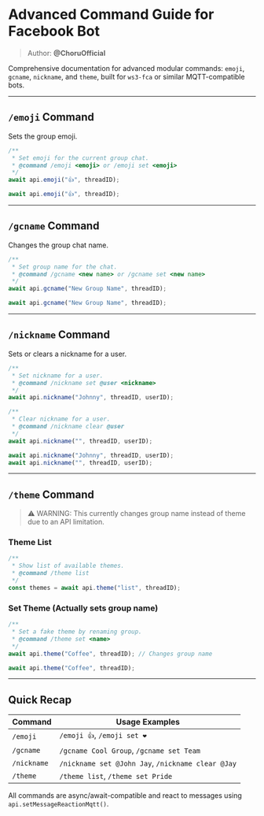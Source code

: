 # Advanced Command Guide for Facebook Bot

> Author: **@ChoruOfficial**

Comprehensive documentation for advanced modular commands: `emoji`, `gcname`, `nickname`, and `theme`, built for `ws3-fca` or similar MQTT-compatible bots.

---

## `/emoji` Command

Sets the group emoji.

```ts
/**
 * Set emoji for the current group chat.
 * @command /emoji <emoji> or /emoji set <emoji>
 */
await api.emoji("👍", threadID);
```

```js
await api.emoji("👍", threadID);
```

---

## `/gcname` Command

Changes the group chat name.

```ts
/**
 * Set group name for the chat.
 * @command /gcname <new name> or /gcname set <new name>
 */
await api.gcname("New Group Name", threadID);
```

```js
await api.gcname("New Group Name", threadID);
```

---

## `/nickname` Command

Sets or clears a nickname for a user.

```ts
/**
 * Set nickname for a user.
 * @command /nickname set @user <nickname>
 */
await api.nickname("Johnny", threadID, userID);

/**
 * Clear nickname for a user.
 * @command /nickname clear @user
 */
await api.nickname("", threadID, userID);
```

```js
await api.nickname("Johnny", threadID, userID);
await api.nickname("", threadID, userID);
```

---

## `/theme` Command

> ⚠️ WARNING: This currently changes group name instead of theme due to an API limitation.

### Theme List

```ts
/**
 * Show list of available themes.
 * @command /theme list
 */
const themes = await api.theme("list", threadID);
```

### Set Theme (Actually sets group name)

```ts
/**
 * Set a fake theme by renaming group.
 * @command /theme set <name>
 */
await api.theme("Coffee", threadID); // Changes group name
```

```js
await api.theme("Coffee", threadID);
```

---

## Quick Recap

| Command     | Usage Examples                          |
|-------------|------------------------------------------|
| `/emoji`    | `/emoji 👍`, `/emoji set ❤️`             |
| `/gcname`   | `/gcname Cool Group`, `/gcname set Team` |
| `/nickname` | `/nickname set @John Jay`, `/nickname clear @Jay` |
| `/theme`    | `/theme list`, `/theme set Pride`        |

All commands are async/await-compatible and react to messages using `api.setMessageReactionMqtt()`.
